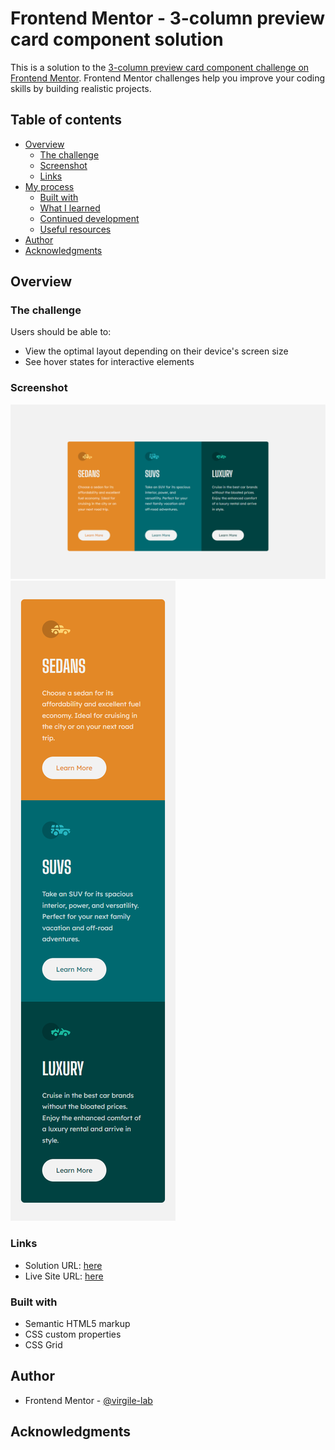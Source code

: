 # Frontend Mentor - 3-column preview card component solution

This is a solution to the [3-column preview card component challenge on Frontend Mentor](https://www.frontendmentor.io/challenges/3column-preview-card-component-pH92eAR2-). Frontend Mentor challenges help you improve your coding skills by building realistic projects.

## Table of contents

- [Overview](#overview)
  - [The challenge](#the-challenge)
  - [Screenshot](#screenshot)
  - [Links](#links)
- [My process](#my-process)
  - [Built with](#built-with)
  - [What I learned](#what-i-learned)
  - [Continued development](#continued-development)
  - [Useful resources](#useful-resources)
- [Author](#author)
- [Acknowledgments](#acknowledgments)


## Overview

### The challenge

Users should be able to:

- View the optimal layout depending on their device's screen size
- See hover states for interactive elements

### Screenshot

![](./Screenshot_Desktop.png)
![](./Screenshot_Mobile.png)

### Links

- Solution URL: [here](https://github.com/virgile-lab/virgile-lab.github.io/tree/main/frontend_mentor/05_three-column-preview-card-component-main)
- Live Site URL: [here](https://virgile-lab.github.io/frontend_mentor/05_three-column-preview-card-component-main/)

### Built with

- Semantic HTML5 markup
- CSS custom properties
- CSS Grid

## Author

- Frontend Mentor - [@virgile-lab](https://www.frontendmentor.io/profile/virgile-lab)

## Acknowledgments

